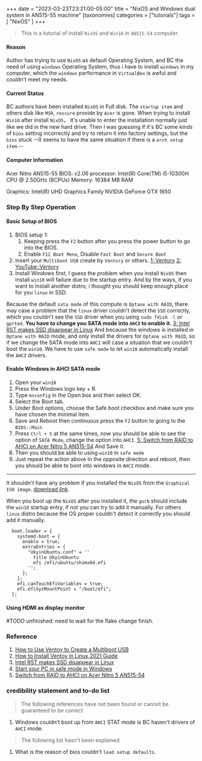 +++
date = "2023-03-23T23:21:00-05:00"
title = "NixOS and Windows dual system in AN515-55 machine"
[taxonomies]
  categories = ["tutorials"]
  tags = [ "NixOS" ]
+++

> This is a tutorial of install `NixOS` and `Win10` in `AN515-54` computer.

<!-- more -->

#### Reason 

Author has trying to use `NixOS` as default Operating System, and BC the need of using `windows` Operating System, thus i have to install `windows` in my computer, which the `windows` performance in `VirtualBox` is awful and couldn't meet my needs.

#### Current Status

BC authors have been installed `NixOS` in Full disk. The `startup item` and others disk like `MSR`, `rescure` provide by `Acer` is gone.
When trying to install `Win10` after install `NixOS`， it's unable to enter the installation normally just like we did in the new hard drive. Then I was guessing if it's BC some kinds of `bios` setting incorrectly and try to return it into factory settings, but the `bios` stuck --It seems to have the same situation if there is a `arch setup item`.--

#### Computer Information

Acer Nitro AN515-55
BIOS: v2.06
processor: Intel(R) Core(TM) i5-10300H CPU @ 2.50GHz (8CPUs)
Memory: 16384 MB RAM

Graphics:
    Intel(R) UHD Graphics Family
    NVIDIA GeForce GTX 1650

### Step By Step Operation

#### Basic Setup of BIOS

1. BIOS setup 1:
    1. Keeping press the `F2` button after you press the power button to go into the BIOS.
    2. Enable `F12 Boot Menu`, Disable `Fast Boot` and `Secure Boot`
2. Insert your `Multiboot USB` create by `Ventory` or others. [1: Ventory](https://www.uubyte.com/blog/how-to-use-ventoy-to-create-a-multiboot-usb/) [2: YouTube::Ventory](https://www.youtube.com/watch?v=n8dnTmHMlWU)
3. Install Windows first, I guess the problem when you install `NixOS` then install `win10` will failure due to the startup entry. And by the ways, if you want to install another distro, i thought you should keep enough place for you `linux` in SSD. 

Because the default `sata mode` of this compute is `Optane with RAID`, there may case a problem that the `linux` driver couldn't detect the `SSD` correctly, which you couldn't see the `SSD` driver when you using `sudo fdisk -l` or `gprted`. **You have to change you SATA mode into `AHCI` to enable it**. [3: Intel RST makes SSD disappear in Linux](https://superuser.com/questions/1655079/intel-rst-makes-ssd-disappear-in-linux) And because the windows is installed in `Optane with RAID` mode, and only install the drivers for `Optane with RAID`, so if we change the SATA mode into `AHCI` will case a situation that we couldn't boot the `win10`. We have to use `safe mode` to let `win10` automatically install the `AHCI` drivers.

#### Enable Windows in AHCI SATA mode

1. Open your `win10`
2. Press the Windows logo key + R.
3. Type `msconfig` in the Open box and then select OK. 
4. Select the Boot tab.
5. Under Boot options, choose the Safe boot checkbox and make sure you have chosen the minimal item.
6. Save and Reboot then continuous press the `F2` button to going to the `BIOS::Main`
7. Press `Ctrl + S` at the same times, now you should be able to see the option of `SATA Mode`, change the option into `AHCI`. [5: Switch from RAID to AHCI on Acer Nitro 5 AN515-54](https://community.acer.com/en/discussion/592158/switch-from-raid-to-ahci-on-acer-nitro-5-an515-54) And Save it.
8. Then you should be able to using `win10` in `safe mode`
9. Just repeat the action above In the opposite direction and reboot, then you should be able to boot into windows in `AHCI` mode.

<hr></hr>

It shouldn't have any problem if you installed the `NixOS` from the `Graphical ISO image`. [download link](https://nixos.org/download.html).

When you boot up the `NixOS` after you installed it, the `gurb` should include the `win10` startup entry, if not you can try to add it manually. For others `linux` distro because the OS proper couldn't detect it correctly you should add it manually.

```
  boot.loader = {
    systemd-boot = {
      enable = true;
      extraEntries = {
        "UkyinUbuntu.conf" = ''
          title UkyinUbuntu
          efi /efi/ubuntu/shimx64.efi
        '';
      };
    };
    efi.canTouchEfiVariables = true;
    efi.efiSysMountPoint = "/boot/efi";
  };
```

#### Using HDMI as display monitor

#TODO unfinished: need to wait for the flake change finish.

### Reference

1. [ How to Use Ventoy to Create a Multiboot USB ](https://www.uubyte.com/blog/how-to-use-ventoy-to-create-a-multiboot-usb/)
2. [ How to Install Ventoy in Linux 2021 Guide ](https://www.youtube.com/watch?v=n8dnTmHMlWU)
3. [ Intel RST makes SSD disappear in Linux ](https://superuser.com/questions/1655079/intel-rst-makes-ssd-disappear-in-linux)
4. [ Start your PC in safe mode in Windows ](https://support.microsoft.com/en-us/windows/start-your-pc-in-safe-mode-in-windows-92c27cff-db89-8644-1ce4-b3e5e56fe234)
5. [ Switch from RAID to AHCI on Acer Nitro 5 AN515-54 ](https://community.acer.com/en/discussion/592158/switch-from-raid-to-ahci-on-acer-nitro-5-an515-54)

### credibility statement and to-do list  
 
> The following references have not been found or cannot be guaranteed to be correct 

1. Windows couldn't boot up from `AHCI` STAT mode is BC haven't drivers of `AHCI` mode.

> The following list hasn't been explained

1. What is the reason of bios couldn't `load setup defaults`.
